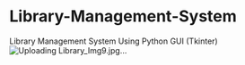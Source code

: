 # Library-Management-System
Library Management System Using Python GUI (Tkinter) 
![Uploading Library_Img9.jpg…]()

